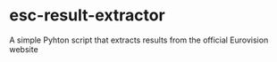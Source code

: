 # esc-result-extractor
A simple Pyhton script that extracts results from the official Eurovision website
